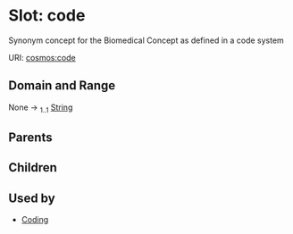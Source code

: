 
# Slot: code


Synonym concept for the Biomedical Concept as defined in a code system

URI: [cosmos:code](https://www.cdisc.org/cosmos/1-0code)


## Domain and Range

None &#8594;  <sub>1..1</sub> [String](types/String.md)

## Parents


## Children


## Used by

 * [Coding](Coding.md)
